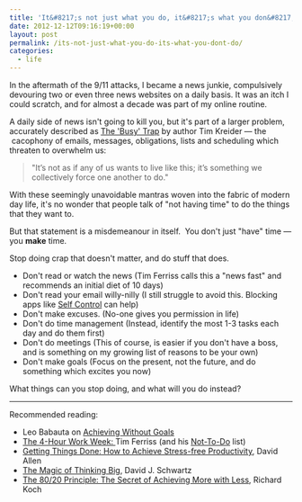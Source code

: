 ```yaml
---
title: 'It&#8217;s not just what you do, it&#8217;s what you don&#8217;t'
date: 2012-12-12T09:16:19+00:00
layout: post
permalink: /its-not-just-what-you-do-its-what-you-dont-do/
categories:
  - life
---
```

<p>In the aftermath of the 9/11 attacks, I became a news junkie, compulsively devouring two or even three news websites on a daily basis. It was an itch I could scratch, and for almost a decade was part of my online routine.&nbsp;</p><p></p><p>A daily side of news isn't going to kill you, but it's part of a larger problem, accurately described as <a href="http://opinionator.blogs.nytimes.com/2012/06/30/the-busy-trap/" data-link-type="external">The 'Busy' Trap</a> by author&nbsp;Tim Kreider — the &nbsp;cacophony&nbsp;of emails, messages,&nbsp;obligations, lists and scheduling which threaten to overwhelm us:</p><blockquote>"It’s not as if any of us wants to live like this; it’s something we collectively force one another to do."</blockquote><p>With these seemingly unavoidable mantras woven into the fabric of modern day life, it's no wonder that people talk of "not having time" to do the things that they want to. &nbsp;</p><p>But that statement is a&nbsp;misdemeanour in itself. &nbsp;You don't just "have" time — you <strong>make</strong> time.</p><p>Stop doing crap that doesn't matter, and do stuff that does.</p><p></p><p></p><ul><li>Don't read or watch the news (Tim Ferriss calls this a "news fast" and recommends an initial diet of 10 days)</li><li>Don't read your email willy-nilly (I still struggle to avoid this. Blocking apps like <a href="http://visitsteve.com/made/selfcontrol/" data-link-type="external">Self Control</a> can help)</li><li>Don't make excuses. (No-one gives you permission in life)</li><li>Don't do time management (Instead,&nbsp;identify&nbsp;the most 1-3 tasks each day and do them first)</li><li>Don't do meetings (This of course, is easier if you don't have a boss, and is something on my growing list of reasons to be your own)</li><li>Don't make goals (Focus on the present, not the future, and do something which excites you now)</li></ul><p></p><p>What things can you stop doing, and what will you do instead?</p><hr /><p>Recommended reading:</p><ul><li>Leo Babauta on <a href="http://zenhabits.net/achieving/" data-link-type="external">Achieving Without Goals</a></li><li><a href="http://www.amazon.co.uk/gp/product/0091929113/ref=as_li_ss_tl?ie=UTF8&amp;camp=1634&amp;creative=19450&amp;creativeASIN=0091929113&amp;linkCode=as2&amp;tag=sneageek-21" data-link-type="external">The 4-Hour Work Week:&nbsp;</a>Tim Ferriss (and his <a href="http://www.fourhourworkweek.com/blog/2007/08/16/the-not-to-do-list-9-habits-to-stop-now/" data-link-type="external">Not-To-Do</a> list)</li><li><a href="http://www.amazon.co.uk/gp/product/0749922648/ref=as_li_ss_tl?ie=UTF8&amp;camp=1634&amp;creative=19450&amp;creativeASIN=0749922648&amp;linkCode=as2&amp;tag=sneageek-21" data-link-type="external">Getting Things Done: How to Achieve Stress-free Productivity</a>, David Allen</li><li><a href="http://www.amazon.co.uk/gp/product/1416511555/ref=as_li_ss_tl?ie=UTF8&amp;camp=1634&amp;creative=19450&amp;creativeASIN=1416511555&amp;linkCode=as2&amp;tag=sneageek-21" data-link-type="external">The Magic of Thinking Big</a>,&nbsp;David J. Schwartz</li><li><a href="http://www.amazon.co.uk/gp/product/B004H4XBJ2/ref=as_li_ss_tl?ie=UTF8&amp;camp=1634&amp;creative=19450&amp;creativeASIN=B004H4XBJ2&amp;linkCode=as2&amp;tag=sneageek-21" data-link-type="external">The 80/20 Principle: The Secret of Achieving More with Less</a>,&nbsp;Richard Koch</li></ul><p></p>
